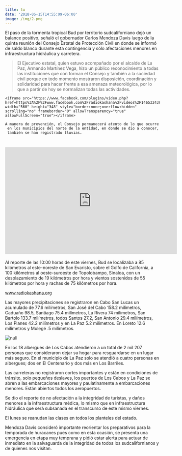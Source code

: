 ```yaml
---
title: tu
date: '2018-06-15T14:55:09-06:00'
image: /img/2.png
---
```

El paso de la tormenta tropical Bud por territorio sudcaliforniano dejó un
 balance positivo, señaló el gobernador Carlos Mendoza Davis luego de la
 quinta reunión del Consejo Estatal de Protección Civil en donde se informó
 de saldo blanco durante esta contingencia y sólo afectaciones menores en
 infraestructura hidráulica y carretera.

> El Ejecutivo estatal, quien estuvo acompañado por el alcalde de La Paz,
>  Armando Martínez Vega, hizo un público reconocimiento a todas las
>  instituciones que con forman el Consejo y también a la sociedad civil porque
>  en todo momento mostraron disposición, coordinación y solidaridad para
>  hacer frente a esa amenaza meteorológica, por lo que a partir de hoy se
>  normalizan todas las actividades.

```
<iframe src="https://www.facebook.com/plugins/video.php?href=https%3A%2F%2Fwww.facebook.com%2Fradiokashana%2Fvideos%2F1465324363596621%2F&show_text=0&width=560" width="560" height="348" style="border:none;overflow:hidden" scrolling="no" frameborder="0" allowTransparency="true" allowFullScreen="true"></iframe>
```

















```
A manera de prevención, el Consejo permanecerá atento de lo que ocurre
 en los municipios del norte de la entidad, en donde se dio a conocer,
 también se han registrado lluvias.
```

# <iframe src="https://www.facebook.com/plugins/video.php?href=https%3A%2F%2Fwww.facebook.com%2Fradiokashana%2Fvideos%2F1465324363596621%2F&show_text=0&width=560" width="560" height="348" style="border:none;overflow:hidden" scrolling="no" frameborder="0" allowTransparency="true" allowFullScreen="true"></iframe>

Al reporte de las 10:00 horas de este viernes, Bud se localizaba a 85
 kilómetros al este-noreste de San Evaristo, sobre el Golfo de California, a
 100 kilómetros al oeste-suroeste de Topolobampo, Sinaloa, con un
 desplazamiento de 19 kilómetros por hora y vientos sostenidos de 55
 kilómetros por hora y rachas de 75 kilómetros por hora.

[www.radiokashana.org ](<este sitio >)

Las mayores precipitaciones se registraron en Cabo San Lucas un
 acumulado de 77.6 milímetros, San José del Cabo 158.2 milímetros,
 Caduaño 98.5, Santiago 75.4 milímetros, La Rivera 74 milímetros, San
 Bartolo 133.7 milímetros, todos Santos 27.2, San Antonio 29.4 milímetros,
 Los Planes 42.2 milímetros y en La Paz 5.2 milímetros. En Loreto 12.6
 milímetros y Mulegé .5 milímetros.

![null](/img/29939068_1820264534691400_231003301_n.jpg)

En los 18 albergues de Los Cabos atendieron a un total de 2 mil 207
 personas que consideraron dejar su hogar para resguardarse en un lugar
 más seguro. En el municipio de La Paz solo se atendió a cuatro personas
 en albergues; dos en El Centenario y dos más en Los Barriles.

Las carreteras no registraron cortes importantes y están en condiciones de
 tránsito, solo pequeños deslaves, los puertos de Los Cabos y La Paz se
 abren a las embarcaciones mayores y paulatinamente a embarcaciones
 menores. Están abiertos todos los aeropuertos.

Se dio el reporte de no afectación a la integridad de turistas, y daños
 menores a la infraestructura médica, lo mismo que en infraestructura
 hidráulica que será subsanada en el transcurso de este mismo viernes.

El lunes se reanudan las clases en todos los planteles del estado.

Mendoza Davis consideró importante reorientar los preparativos para la
 temporada de huracanes pues como en esta ocasión, se presenta una
 emergencia en etapa muy temprana y pidió estar alerta para actuar de
 inmediato en la salvaguarda de la integridad de todos los sudcalifornianos y
 de quienes nos visitan.
